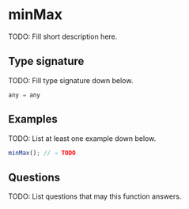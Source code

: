 # minMax

TODO: Fill short description here.

## Type signature

TODO: Fill type signature down below.

```
any ⇒ any
```

## Examples

TODO: List at least one example down below.

```javascript
minMax(); // ⇒ TODO
```

## Questions

TODO: List questions that may this function answers.
